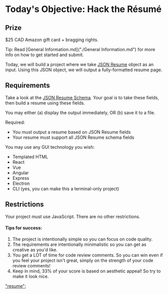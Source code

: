 # Today's Objective: Hack the Résumé

## Prize

$25 CAD Amazon gift card + bragging rights.

Tip: Read [General Information.md]("./General Information.md") for more info on how to get started and submit.

Today, we will build a project where we take [JSON Resume](https://jsonresume.org) object as an input. Using this JSON object, we will output a fully-formatted resume page.

## Requirements

Take a look at the [JSON Resume Schema](https://jsonresume.org/schema/). Your goal is to take these fields, then build a resume using these fields.

You may either (a) display the output immediately, OR (b) save it to a file. 

Required: 
* You  must output a resume based on JSON Resume fields
* Your resume must support all JSON Resume schema fields

You may use any GUI technology you wish:
* Templated HTML
* React
* Vue
* Angular
* Express
* Electron
* CLI (yes, you can make this a terminal-only project)

## Restrictions

Your project must use JavaScript.
There are no other restrictions.

#### Tips for success:

1. The project is intentionally simple so you can focus on code quality.
1. The requirements are intentionally minimalistic so you can get as creative as you'd like.
1. You get a LOT of time for code review comments. So you can win even if you feel your project isn't great, simply on the strength of your code review comments!
1. Keep in mind, 33% of your score is based on aesthetic appeal! So try to make it look nice.


["resume"]();